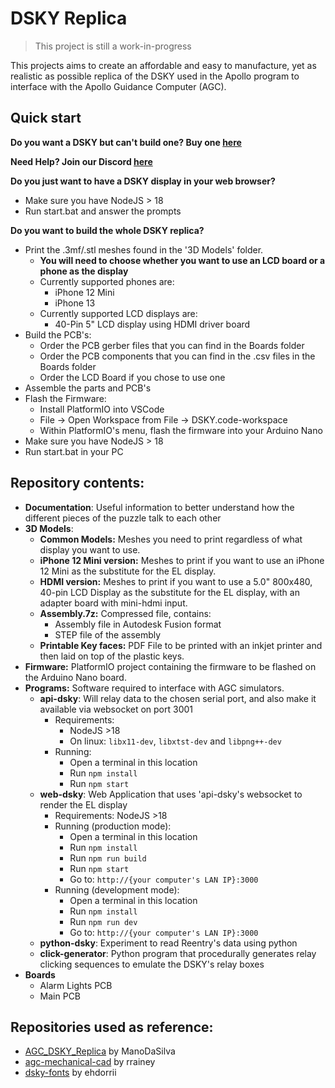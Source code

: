 # DSKY Replica
> This project is still a work-in-progress

This projects aims to create an affordable and easy to manufacture, yet as realistic as possible replica of the DSKY used in the Apollo program to interface with the Apollo Guidance Computer (AGC).

## Quick start

**Do you want a DSKY but can't build one? Buy one [here](https://shop.ortizma.com)**

**Need Help? Join our Discord [here](https://discord.gg/CHZaYj5UNu)**

**Do you just want to have a DSKY display in your web browser?**
  - Make sure you have NodeJS > 18
  - Run start.bat and answer the prompts

**Do you want to build the whole DSKY replica?**
  - Print the .3mf/.stl meshes found in the '3D Models' folder. 
    - **You will need to choose whether you want to use an LCD board or a phone as the display**
    - Currently supported phones are:
      - iPhone 12 Mini
      - iPhone 13
    - Currently supported LCD displays are:
      - 40-Pin 5" LCD display using HDMI driver board
  - Build the PCB's:
    - Order the PCB gerber files that you can find in the Boards folder
    - Order the PCB components that you can find in the .csv files in the Boards folder
    - Order the LCD Board if you chose to use one
  - Assemble the parts and PCB's
  - Flash the Firmware:
    - Install PlatformIO into VSCode
    - File -> Open Workspace from File -> DSKY.code-workspace
    - Within PlatformIO's menu, flash the firmware into your Arduino Nano
  - Make sure you have NodeJS > 18
  - Run start.bat in your PC

## Repository contents:
* **Documentation**: Useful information to better understand how the different pieces of the puzzle talk to each other
* **3D Models**:
  * **Common Models:** Meshes you need to print regardless of what display you want to use.
  * **iPhone 12 Mini version:** Meshes to print if you want to use an iPhone 12 Mini as the substitute for the EL display.
  * **HDMI version:** Meshes to print if you want to use a 5.0" 800x480, 40-pin LCD Display as the substitute for the EL display, with an adapter board with mini-hdmi input.
  * **Assembly.7z:** Compressed file, contains:
    * Assembly file in Autodesk Fusion format
    * STEP file of the assembly
  * **Printable Key faces:** PDF File to be printed with an inkjet printer and then laid on top of the plastic keys.
* **Firmware:** PlatformIO project containing the firmware to be flashed on the Arduino Nano board.
* **Programs:** Software required to interface with AGC simulators.
  * **api-dsky**: Will relay data to the chosen serial port, and also make it available via websocket on port 3001
    * Requirements: 
      * NodeJS >18
      * On linux: ``libx11-dev``, ``libxtst-dev`` and ``libpng++-dev``
    * Running: 
      * Open a terminal in this location 
      * Run ``npm install`` 
      * Run ``npm start``
  * **web-dsky**: Web Application that uses 'api-dsky's websocket to render the EL display
    * Requirements: NodeJS >18
    * Running (production mode): 
      * Open a terminal in this location 
      * Run ``npm install``
      * Run ``npm run build``
      * Run ``npm start``
      * Go to: ``http://{your computer's LAN IP}:3000``
    * Running (development mode): 
      * Open a terminal in this location 
      * Run ``npm install``
      * Run ``npm run dev``
      * Go to: ``http://{your computer's LAN IP}:3000``
  * **python-dsky**: Experiment to read Reentry's data using python
  * **click-generator**: Python program that procedurally generates relay clicking sequences to emulate the DSKY's relay boxes
* **Boards**
  * Alarm Lights PCB
  * Main PCB

## Repositories used as reference:
* [AGC_DSKY_Replica](https://github.com/ManoDaSilva/AGC_DSKY_Replica) by ManoDaSilva
* [agc-mechanical-cad](https://github.com/rrainey/agc-mechanical-cad) by rrainey
* [dsky-fonts](https://github.com/ehdorrii/dsky-fonts) by ehdorrii

